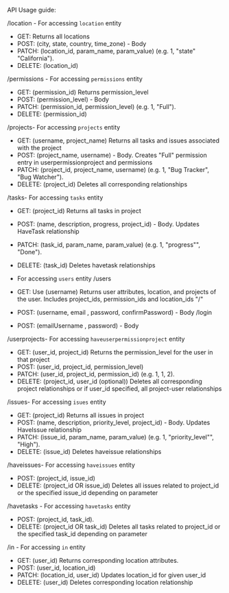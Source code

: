 API Usage guide:

/location - For accessing `location` entity
- GET: Returns all locations
- POST: (city, state, country, time_zone) - Body
- PATCH: (location_id, param_name, param_value) (e.g. 1, "state" "California").
- DELETE: (location_id)

/permissions - For accessing `permissions` entity
- GET: (permission_id) Returns permission_level
- POST: (permission_level) - Body
- PATCH: (permission_id, permission_level) (e.g. 1, "Full").
- DELETE: (permission_id)

/projects- For accessing `projects` entity
- GET: (username, project_name) Returns all tasks and issues associated with the project
- POST: (project_name, username) - Body. Creates "Full" permission entry in userpermissionproject and permissions
- PATCH: (project_id, project_name, username) (e.g. 1, "Bug Tracker", "Bug Watcher").
- DELETE: (project_id) Deletes all corresponding relationships 

/tasks- For accessing `tasks` entity
- GET: (project_id) Returns all tasks in project
- POST: (name, description, progress, project_id) - Body. Updates HaveTask relationship 
- PATCH: (task_id, param_name, param_value) (e.g. 1, "progress"", "Done").
- DELETE: (task_id) Deletes havetask relationships 

- For accessing `users` entity
/users
- GET: Use (username) Returns user attributes, location, and projects of the user. Includes project_ids, permission_ids and location_ids
"/"
- POST: (username, email , password, confirmPassword) - Body
/login
- POST: (emailUsername , password) - Body

/userprojects- For accessing `haveuserpermissionproject` entity
- GET: (user_id, project_id) Returns the permission_level for the user in that project
- POST: (user_id, project_id, permission_level)
- PATCH: (user_id, project_id, permission_id) (e.g. 1, 1, 2).
- DELETE: (project_id, user_id (optional)) Deletes all corresponding project relationships or if user_id specified, 
                                           all project-user relationships 

/issues- For accessing `isues` entity
- GET: (project_id) Returns all issues in project
- POST: (name, description, priority_level, project_id) - Body. Updates HaveIssue relationship 
- PATCH: (issue_id, param_name, param_value) (e.g. 1, "priority_level"", "High").
- DELETE: (issue_id) Deletes haveissue relationships 

/haveissues- For accessing `haveissues` entity
- POST: (project_id, issue_id) 
- DELETE: (project_id OR issue_id) Deletes all issues related to project_id or the specified issue_id depending on parameter 

/havetasks - For accessing `havetasks` entity
- POST: (project_id, task_id). 
- DELETE: (project_id OR task_id) Deletes all tasks related to project_id or the specified task_id depending on parameter 

/in - For accessing `in` entity
- GET: (user_id) Returns corresponding location attributes.
- POST: (user_id, location_id) 
- PATCH: (location_id, user_id) Updates location_id for given user_id
- DELETE: (user_id) Deletes corresponding location relationship 


